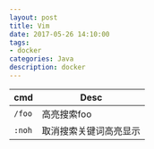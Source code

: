 ```yaml
---
layout: post
title: Vim
date: 2017-05-26 14:10:00
tags:
- docker
categories: Java
description: docker
---
```



|           cmd            |                    Desc                  |
| ------------------------ | ---------------------------------------- |
| `/foo`                   | 高亮搜索foo                               |
| `:noh`                   | 取消搜索关键词高亮显示                      |


